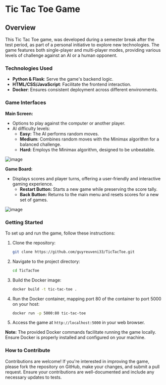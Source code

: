 # Tic Tac Toe Game

## Overview

This Tic Tac Toe game, was developed during a semester break after the test period, as part of a personal initiative to explore new technologies. The game features both single-player and multi-player modes, providing various levels of challenge against an AI or a human opponent.

### Technologies Used

- **Python & Flask**: Serve the game's backend logic.
- **HTML/CSS/JavaScript**: Facilitate the frontend interaction.
- **Docker**: Ensures consistent deployment across different environments.

### Game Interfaces

**Main Screen:**
- Options to play against the computer or another player.
- AI difficulty levels:
  - **Easy:** The AI performs random moves.
  - **Medium:** Combines random moves with the Minimax algorithm for a balanced challenge.
  - **Hard:** Employs the Minimax algorithm, designed to be unbeatable.

![image](https://github.com/guyreuveni33/TicTacToe/assets/116805344/485e9d38-0a0a-4035-9ba6-84a3c37a63e1)

**Game Board:**
- Displays scores and player turns, offering a user-friendly and interactive gaming experience.
  - **Restart Button:** Starts a new game while preserving the score tally.
  - **Back Button:** Returns to the main menu and resets scores for a new set of games. 

 ![image](https://github.com/guyreuveni33/TicTacToe/assets/116805344/ec2c945c-7a02-43c1-93c6-cb9c87a23dc8)

### Getting Started

To set up and run the game, follow these instructions:

1. Clone the repository:
   ```bash
   git clone https://github.com/guyreuveni33/TicTacToe.git
   ```
2. Navigate to the project directory:
   ```bash
   cd TicTacToe
   ```
3. Build the Docker image:
   ```bash
   docker build -t tic-tac-toe .
   ```
4. Run the Docker container, mapping port 80 of the container to port 5000 on your host:
   ```bash
   docker run -p 5000:80 tic-tac-toe
   ```
5. Access the game at `http://localhost:5000` in your web browser.

**Note:** The provided Docker commands facilitate running the game locally. Ensure Docker is properly installed and configured on your machine.

### How to Contribute

Contributions are welcome! If you're interested in improving the game, please fork the repository on GitHub, make your changes, and submit a pull request. Ensure your contributions are well-documented and include any necessary updates to tests.
